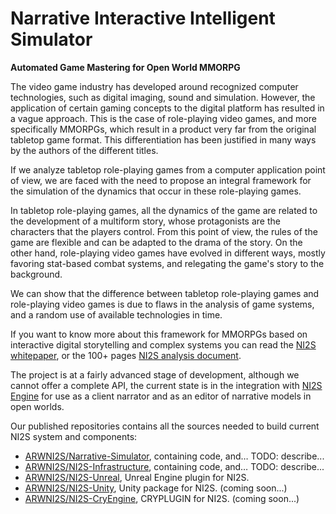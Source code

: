 # Narrative Interactive Intelligent Simulator
**Automated Game Mastering for Open World MMORPG**

The video game industry has developed around recognized computer technologies, such as digital imaging, sound and simulation. However, the application of certain gaming concepts to the digital platform has resulted in a vague approach. This is the case of role-playing video games, and more specifically MMORPGs, which result in a product very far from the original tabletop game format. This differentiation has been justified in many ways by the authors of the different titles.

If we analyze tabletop role-playing games from a computer application point of view, we are faced with the need to propose an integral framework for the simulation of the dynamics that occur in these role-playing games.

In tabletop role-playing games, all the dynamics of the game are related to the development of a multiform story, whose protagonists are the characters that the players control. From this point of view, the rules of the game are flexible and can be adapted to the drama of the story. On the other hand, role-playing video games have evolved in different ways, mostly favoring stat-based combat systems, and relegating the game's story to the background.

We can show that the difference between tabletop role-playing games and role-playing video games is due to flaws in the analysis of game systems, and a random use of available technologies in time.

If you want to know more about this framework for MMORPGs based on interactive digital storytelling and complex systems you can read the [NI2S whitepaper](https://github.com/ARWNI2S/NI2S-Documentation/blob/main/pub/Whitepaper.pdf), or the 100+ pages [NI2S analysis document](https://github.com/ARWNI2S/NI2S-Documentation/blob/main/pub/NI2S_full.pdf).

The project is at a fairly advanced stage of development, although we cannot offer a complete API, the current state is in the integration with [NI2S Engine](https://not.available.yet/) for use as a client narrator and as an editor of narrative models in open worlds.

Our published repositories contains all the sources needed to build current NI2S system and components:

- [ARWNI2S/Narrative-Simulator](https://github.com/ARWNI2S/Narrative-Simulator), containing code, and… TODO: describe...
- [ARWNI2S/NI2S-Infrastructure](https://github.com/ARWNI2S/NI2S-Infrastructure), containing code, and… TODO: describe...
- [ARWNI2S/NI2S-Unreal](https://github.com/ARWNI2S/NI2S-Unreal), Unreal Engine plugin for NI2S.
- [ARWNI2S/NI2S-Unity](https://github.com/ARWNI2S/NI2S-Unity), Unity package for NI2S. (coming soon...)
- [ARWNI2S/NI2S-CryEngine](https://github.com/ARWNI2S/NI2S-CryEngine), CRYPLUGIN for NI2S. (coming soon...)

